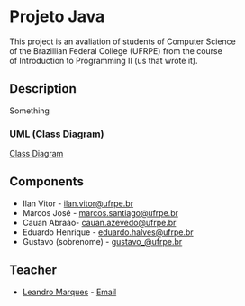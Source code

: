 # Projeto Java

This project is an avaliation of students of Computer Science  
of the Brazillian Federal College (UFRPE) from the course  
of Introduction to Programming II (us that wrote it).  

## Description

Something  

### UML (Class Diagram)

[Class Diagram](https://github.com/Rynilan/projeto-java/blob/main/diagrama_de_classe.png)

## Components  

* Ilan Vitor - [ilan.vitor@ufrpe.br](ilan.vitor@ufrpe.br)
* Marcos José - [marcos.santiago@ufrpe.br](marcos.santiago@ufrpe.br)
* Cauan Abraão- [cauan.azevedo@ufrpe.br](cauan.azevedo@ufrpe.br)
* Eduardo Henrique - [eduardo.halves@ufrpe.br](eduardo.halves@ufrpe.br)
* Gustavo (sobrenome) - [gustavo_@ufrpe.br](gustavo_@ufrpe.br)

## Teacher

* [Leandro Marques](https://github.com/lmarques7) - [Email](leandro.marques@ufrpe.br)
